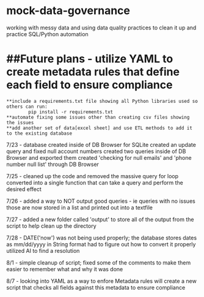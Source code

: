 # mock-data-governance
working with messy data and using data quality practices to clean it up and practice SQL/Python automation

# ##Future plans - utilize YAML to create metadata rules that define each field to ensure compliance
    **include a requirements.txt file showing all Python libraries used so others can run:
            pip install -r requirements.txt
    **automate fixing some issues other than creating csv files showing the issues
    **add another set of data[excel sheet] and use ETL methods to add it to the existing database


7/23 - database created inside of DB Browser for SQLite
  created an update query and fixed null account numbers
  created two queries inside of DB Browser and exported them
  created 'checking for null emails' and 'phone number null list' through DB Browser

7/25 - cleaned up the code and removed the massive query for loop
  converted into a single function that can take a query and perform the desired effect

7/26 - added a way to NOT output good queries - ie queries with no issues
  those are now stored in a list and printed out into a textfile

7/27 - added a new folder called 'output' to store all of the output from the script to help clean up the directory

7/28 - DATE('now') was not being used properly; the database stores dates as mm/dd/yyyy in String format
  had to figure out how to convert it properly
  utilized AI to find a resolution

8/1 - simple cleanup of script; fixed some of the comments to make them easier to remember what and why it was done

8/7 - looking into YAML as a way to enfore Metadata rules
  will create a new script that checks all fields against this metadata to ensure compliance
